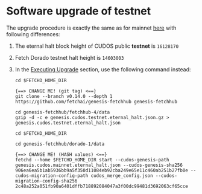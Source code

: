 
# Software upgrade of testnet
The upgrade procedure is exactly the same as for mainnet [here](../fetchhub-4/7-software-upgrade-v0.14.0.md) with
following differences:

1. The eternal halt block height of CUDOS public **testnet** is `16128170`

2. Fetch Dorado testnet halt height is `14603003` 

3. In the [Executing Upgrade](../fetchhub-4/7-software-upgrade-v0.14.0.md#executing-upgrade) section, use the following
command instead:
   ```shell
   cd $FETCHD_HOME_DIR
   
   {==> CHANGE ME! (git tag) <==}
   git clone --branch v0.14.0 --depth 1 https://github.com/fetchai/genesis-fetchhub genesis-fetchhub
   
   cd genesis-fetchhub/fetchhub-4/data
   gzip -d -c e genesis.cudos.testnet.eternal_halt.json.gz > genesis.cudos.testnet.eternal_halt.json
   
   cd $FETCHD_HOME_DIR
   ```
   
   ```shell
   cd genesis-fetchhub/dorado-1/data

   {==> CHANGE ME! (HASH values) <==}
   fetchd --home $FETCHD_HOME_DIR start --cudos-genesis-path genesis.cudos.mainnet.eternal_halt.json --cudos-genesis-sha256    906ea6ea5b1ab5936bb9a5f350d11084eb92cba249e65e11c460ab251b27fb0e --cudos-migration-config-path cudos_merge_config.json --cudos-migration-config-sha256 2c48a252a051fb90a6401dffb718892084047a3f00dc99481d3692063cf65cce
   ```
